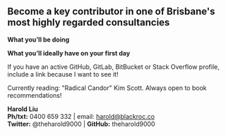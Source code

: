 ## Become a key contributor in one of Brisbane's most highly regarded consultancies ##


**What you’ll be doing**


**What you’ll ideally have on your first day**


If you have an active GitHub, GitLab, BitBucket or Stack Overflow profile, include a link because I want to see it!

Currently reading: "Radical Candor" Kim Scott. Always open to book recommendations!

**Harold Liu**</br>
**Ph/txt:** 0400 659 332 | email: harold@blackroc.co</br>
**Twitter:** @theharold9000 | **GitHub:** theharold9000
